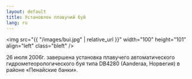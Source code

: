 ```yaml
---
layout: default
title: Установлен плавучий буй
lang: ru
---
```

<img src="{{ "/images/bui.jpg" | relative_url }}" width="100" height="101" align="left" class="bleft" />

26 июля 2006г. завершена установка плавучего автоматического гидрометеорологического буя типа DB4280 (Aanderaa, Норвегия) в районе «Пенайские банки».
